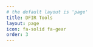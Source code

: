 ```yaml
---
# the default layout is 'page'
title: DFIR Tools
layout: page
icon: fa-solid fa-gear
order: 3
---
```

